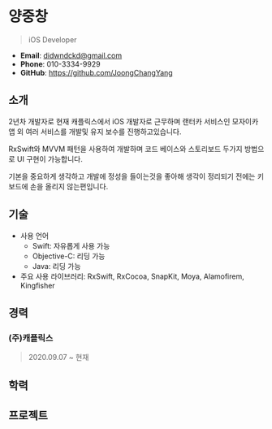 # 양중창

> iOS Developer

- **Email**: didwndckd@gmail.com
- **Phone**: 010-3334-9929
- **GitHub**: https://github.com/JoongChangYang

## 소개

2년차 개발자로 현재 캐플릭스에서 iOS 개발자로 근무하며 랜터카 서비스인 모자이카앱 외 여러 서비스를 개발및 유지 보수를 진행하고있습니다.

RxSwift와 MVVM 패턴을 사용하여 개발하며 코드 베이스와 스토리보드 두가지 방법으로 UI 구현이 가능합니다.

기본을 중요하게 생각하고 개발에 정성을 들이는것을 좋아해 생각이 정리되기 전에는 키보드에 손을 올리지 않는편입니다.

## 기술

- 사용 언어
  - Swift: 자유롭게 사용 가능
  - Objective-C: 리딩 가능
  - Java: 리딩 가능
- 주요 사용 라이브러리: RxSwift, RxCocoa, SnapKit, Moya, Alamofirem, Kingfisher

## 경력

### (주)캐플릭스

> 2020.09.07 ~ 현재



## 학력

## 프로젝트
